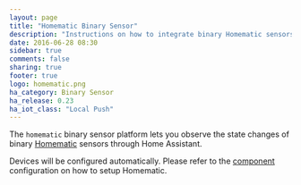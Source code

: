 ```yaml
---
layout: page
title: "Homematic Binary Sensor"
description: "Instructions on how to integrate binary Homematic sensors within Home Assistant."
date: 2016-06-28 08:30
sidebar: true
comments: false
sharing: true
footer: true
logo: homematic.png
ha_category: Binary Sensor
ha_release: 0.23
ha_iot_class: "Local Push"
---
```



The `homematic` binary sensor platform lets you observe the state changes of binary [Homematic](http://www.homematic.com/) sensors through Home Assistant.

Devices will be configured automatically. Please refer to the [component](/components/homematic/) configuration on how to setup Homematic.